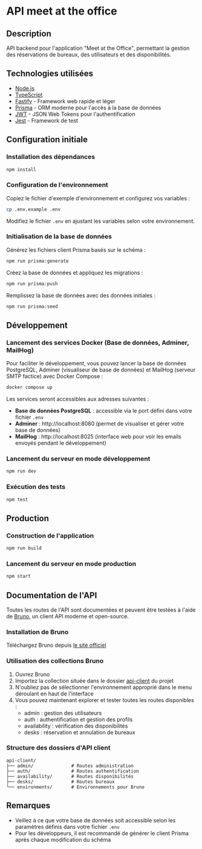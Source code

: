 # API meet at the office

## Description
API backend pour l'application "Meet at the Office", permettant la gestion des réservations de bureaux, des utilisateurs et des disponibilités.

## Technologies utilisées
- [Node.js](https://nodejs.org/)
- [TypeScript](https://www.typescriptlang.org/)
- [Fastify](https://www.fastify.io/) - Framework web rapide et léger
- [Prisma](https://www.prisma.io/) - ORM moderne pour l'accès à la base de données
- [JWT](https://jwt.io/) - JSON Web Tokens pour l'authentification
- [Jest](https://jestjs.io/) - Framework de test

## Configuration initiale

### Installation des dépendances
```bash
npm install
```

### Configuration de l'environnement
Copiez le fichier d'exemple d'environnement et configurez vos variables :
```bash
cp .env.example .env
```

Modifiez le fichier `.env` en ajustant les variables selon votre environnement.

### Initialisation de la base de données
Générez les fichiers client Prisma basés sur le schéma :
```bash
npm run prisma:generate
```

Créez la base de données et appliquez les migrations :
```bash
npm run prisma:push
```

Remplissez la base de données avec des données initiales :
```bash
npm run prisma:seed
```

## Développement

### Lancement des services Docker (Base de données, Adminer, MailHog)
Pour faciliter le développement, vous pouvez lancer la base de données PostgreSQL, Adminer (visualiseur de base de données) et MailHog (serveur SMTP factice) avec Docker Compose :

```bash
docker compose up
```

Les services seront accessibles aux adresses suivantes :
- **Base de données PostgreSQL** : accessible via le port défini dans votre fichier `.env`
- **Adminer** : http://localhost:8080 (permet de visualiser et gérer votre base de données)
- **MailHog** : http://localhost:8025 (interface web pour voir les emails envoyés pendant le développement)

### Lancement du serveur en mode développement
```bash
npm run dev
```

### Exécution des tests
```bash
npm test
```

## Production

### Construction de l'application
```bash
npm run build
```

### Lancement du serveur en mode production
```bash
npm start
```

## Documentation de l'API

Toutes les routes de l'API sont documentées et peuvent être testées à l'aide de [Bruno](https://www.usebruno.com/), un client API moderne et open-source.

### Installation de Bruno
Téléchargez Bruno depuis [le site officiel](https://www.usebruno.com/downloads)

### Utilisation des collections Bruno
1. Ouvrez Bruno
2. Importez la collection située dans le dossier [api-client](/api-client) du projet
3. N'oubliez pas de sélectionner l'environnement approprié dans le menu déroulant en haut de l'interface
4. Vous pouvez maintenant explorer et tester toutes les routes disponibles :
   - admin : gestion des utilisateurs
   - auth : authentification et gestion des profils
   - availability : vérification des disponibilités
   - desks : réservation et annulation de bureaux

### Structure des dossiers d'API client
```
api-client/
├── admin/              # Routes administration
├── auth/               # Routes authentification
├── availability/       # Routes disponibilités
├── desks/              # Routes bureaux
└── environments/       # Environnements pour Bruno
```

## Remarques
- Veillez à ce que votre base de données soit accessible selon les paramètres définis dans votre fichier `.env`
- Pour les développeurs, il est recommandé de générer le client Prisma après chaque modification du schéma